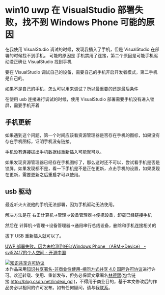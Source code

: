 
# win10 uwp 在 VisualStudio 部署失败，找不到 Windows Phone 可能的原因

在我使用 VisualStudio 调试的时候，发现我插入了手机，但是 VisualStudio 在部署的时候找不到手机。
可能的原因是 手机禁用了连接，第二个原因是可能手机驱动没正确让 VisualStudio 找到手机

<!--more-->



要在 VisualStudio 调试自己的设备，需要自己的手机开启开发者模式，第二手机是自己的。

如果不是自己的手机，怎么可以用来调试？所以最重要的还是最后条件

在使用 usb 连接进行调试的时候，使用 VisualStudio 部署需要手机没有进入锁屏，需要手机开着

## 手机更新

如果遇到这个问题，第一个时间应该看资源管理器是否存在手机的图标，如果没有存在手机图标，证明手机没有链接。

手机没有连接拔出手机数据线重新插入可能就可以。

如果发现资源管理器已经存在手机图标了，那么这时还不可以，尝试看手机是否是锁屏。如果发现都不是，看一下手机是不是正在更新，点击手机的设置，如果发现在更新，需要更新之后重启才可以使用。

## usb 驱动

最近听火火说他的手机无法部署，因为手机驱动无法使用。

解决方法是在 右击计算机->管理->设备管理器->便携设备，卸载已经链接手机

然后在 计算机->管理->设备管理器->通用串行总线设备，删除和手机连接相关的

拔下 USB 重新插入就可以了。

[UWP 部署失败，因为未检测到任何Windows Phone （ARM->Device） - syj52417的个人空间 - 开源中国](https://my.oschina.net/u/2319177/blog/668659 )





<a rel="license" href="http://creativecommons.org/licenses/by-nc-sa/4.0/"><img alt="知识共享许可协议" style="border-width:0" src="https://licensebuttons.net/l/by-nc-sa/4.0/88x31.png" /></a><br />本作品采用<a rel="license" href="http://creativecommons.org/licenses/by-nc-sa/4.0/">知识共享署名-非商业性使用-相同方式共享 4.0 国际许可协议</a>进行许可。欢迎转载、使用、重新发布，但务必保留文章署名[林德熙](http://blog.csdn.net/lindexi_gd)(包含链接:http://blog.csdn.net/lindexi_gd )，不得用于商业目的，基于本文修改后的作品务必以相同的许可发布。如有任何疑问，请与我[联系](mailto:lindexi_gd@163.com)。